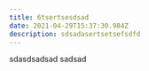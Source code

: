 ```yaml
---
title: 6tsertsesdsad
date: 2021-04-29T15:37:30.984Z
description: sdsadasertsetsefsdfd
---
```

sdasdsadsad sadsad